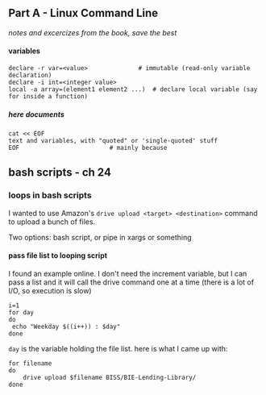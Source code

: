 ## Part A - Linux Command Line
*notes and excercizes from the book, save the best*

#### variables
	declare -r var=<value>				# immutable (read-only variable declaration)
	declare -i int=<integer value>
	local -a array=(element1 element2 ...)	# declare local variable (say for inside a function)

##### here documents
	cat << EOF
	text and variables, with "quoted" or 'single-quoted' stuff
	EOF							# mainly because 

## bash scripts - ch 24
### loops in bash scripts
I wanted to use Amazon's `drive upload <target> <destination>` command to upload a bunch of files.

Two options: bash script, or pipe in xargs or something

#### pass file list to looping script
I found an example online. I don't need the increment variable, but I can pass a list and it will call the drive command one at a time (there is a lot of I/O, so execution is slow)

	i=1
	for day
	do
	 echo "Weekday $((i++)) : $day"
	done

`day` is the variable holding the file list. here is what I came up with:

	for filename
	do
		drive upload $filename BISS/BIE-Lending-Library/
	done
